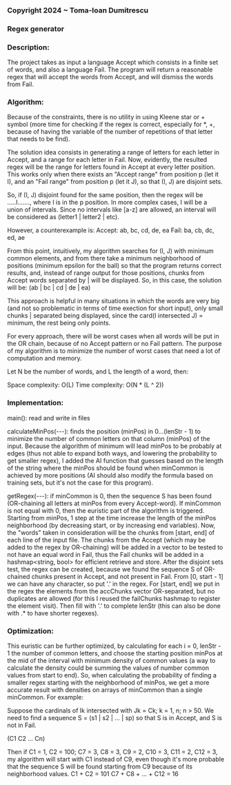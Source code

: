 ### Copyright 2024 ~ Toma-Ioan Dumitrescu

### Regex generator

### Description:

The project takes as input a language Accept which consists in a finite set of words, and
also a language Fail. The program will return a reasonable regex that will accept the
words from Accept, and will dismiss the words from Fail.

### Algorithm:

Because of the constraints, there is no utility in using Kleene star or + symbol (more time
for checking if the regex is correct, especially for *, +, because of having the variable
of the number of repetitions of that letter that needs to be find).

The solution idea consists in generating a range of letters for each letter in Accept,
and a range for each letter in Fail. Now, evidently, the resulted regex will be the range
for letters found in Accept at every letter position. This works only when there exists
an "Accept range" from position p (let it I), and an "Fail range" from position p (let it J),
so that (I, J) are disjoint sets.

So, if (I, J) disjoint found for the same position, then the regex will be .....I.......,
where I is in the p position. In more complex cases, I will be a union of intervals. Since
no intervals like [a-z] are allowed, an interval will be considered as (letter1 | letter2 | etc).

However, a counterexample is:
Accept: ab, bc, cd, de, ea
Fail: ba, cb, dc, ed, ae

From this point, intuitively, my algorithm searches for (I, J) with minimum common elements,
and from there take a minimum neighborhood of positions (minimum epsilon for the ball) so that
the program returns correct results, and, instead of range output for those positions, chunks
from Accept words separated by | will be displayed.
So, in this case, the solution will be:
(ab | bc | cd | de | ea)

This approach is helpful in many situations in which the words are very big (and not so problematic
in terms of time exection for short input), only small chunks | separated being displayed, since
the card(I intersected J) = minimum, the rest being only points.

For every approach, there will be worst cases when all words will be put in the OR chain, because
of no Accept pattern or no Fail pattern. The purpose of my algorithm is to minimize the number
of worst cases that need a lot of computation and memory.

Let N be the number of words, and L the length of a word, then:

Space complexity: O(L)
Time complexity: O(N * (L ^ 2))

### Implementation:

main(): read and write in files

calculateMinPos(---): finds the position (minPos) in 0...(lenStr - 1) to minimize the number of
common letters on that column (minPos) of the input. Because the algorithm of minimum will lead
minPos to be probably at edges (thus not able to expand both ways, and lowering the probability
to get smaller regex), I added the AI function that guesses based on the length of the string
where the minPos should be found when minCommon is achieved by more positions (AI should also
modify the formula based on training sets, but it's not the case for this program).

getRegex(---): if minCommon is 0, then the sequence S has been found (OR-chaining all letters
at minPos from every Accept-word). If minCommon is not equal with 0, then the euristic part
of the algorithm is triggered. Starting from minPos, 1 step at the time increase the length
of the minPos neighborhood (by decreasing start, or by increasing end variables). Now, the
"words" taken in consideration will be the chunks from [start, end] of each line of the
input file. The chunks from the Accept (which may be added to the regex by OR-chaining) will
be added in a vector to be tested to not have an equal word in Fail, thus the Fail chunks
will be added in a hashmap<string, bool> for efficient retrieve and store. After the disjoint
sets test, the regex can be created, because we found the sequence S of OR-chained chunks present
in Accept, and not present in Fail. From [0, start - 1] we can have any character, so put '.' in
the regex. For [start, end] we put in the regex the elements from the accChunks vector OR-separated,
but no duplicates are allowed (for this I reused the failChunks hashmap to register the element visit).
Then fill with '.' to complete lenStr (this can also be done with .* to have shorter regexes).

### Optimization:

This euristic can be further optimized, by calculating for each i = 0, lenStr - 1 the number of
common letters, and choose the starting position minPos at the mid of the interval with minimum
density of common values (a way to calculate the density could be summing the values of number common
values from start to end). So, when calculating the probability of finding a smaller regex starting
with the neighborhood of minPos, we get a more accurate result with densities on arrays of minCommon
than a single minCommon. For example:

Suppose the cardinals of Ik intersected with Jk = Ck; k = 1, n; n > 50. We need to find a
sequence S = (s1 | s2 | ... | sp) so that S is in Accept, and S is not in Fail.

(C1 C2 ... Cn)

Then if C1 = 1, C2 = 100; C7 = 3, C8 = 3, C9 = 2, C10 = 3, C11 = 2, C12 = 3, my algorithm will
start with C1 instead of C9, even though it's more probable that the sequence S will be found
starting from C9 because of its neighborhood values.
C1 + C2 = 101
C7 + C8 + ... + C12 = 16
